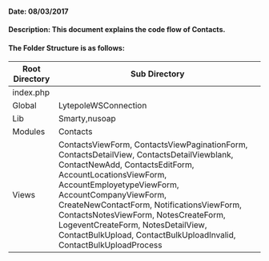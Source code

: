 #### Date: 08/03/2017

#### Description: This document explains the code flow of Contacts.

#### The Folder Structure is as follows:

 Root Directory | Sub Directory 
------------ | -------------
index.php | 
Global | LytepoleWSConnection
Lib | Smarty,nusoap
Modules | Contacts
Views | ContactsViewForm, ContactsViewPaginationForm, ContactsDetailView, ContactsDetailViewblank, ContactNewAdd, ContactsEditForm, AccountLocationsViewForm, AccountEmployetypeViewForm, AccountCompanyViewForm, CreateNewContactForm, NotificationsViewForm, ContactsNotesViewForm, NotesCreateForm, LogeventCreateForm, NotesDetailView, ContactBulkUpload, ContactBulkUploadInvalid, ContactBulkUploadProcess
